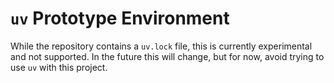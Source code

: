 # `uv` Prototype Environment

While the repository contains a `uv.lock` file, this is currently experimental and not supported. 
In the future this will change, but for now, avoid trying to use `uv` with this project.
